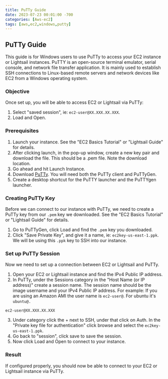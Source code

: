 ```yaml
---
title: PuTTy Guide
date: 2023-07-23 00:01:00 -700
categories: [Aws-ec2]
tags: [aws,ec2,windows,putty]
---
```


## PuTTy Guide
This guide is for Windows users to use PuTTy to access your EC2 instance or Lightsail instances. PuTTY is an open-source terminal emulator, serial console, and network file transfer application. It is mainly used to establish SSH connections to Linux-based remote servers and network devices like EC2 from a Windows operating system.

### Objective
Once set up, you will be able to access EC2 or Lightsail via PuTTy:
1. Select "saved session", ie: ```ec2-user@XX.XXX.XX.XXX```.
2. Load and Open.

### Prerequisites
1. Launch your instance. See the "EC2 Basics Tutorial" or "Lightsail Guide" for details.
2. After clicking launch, in the pop-up window, create a new key pair and download the file. This should be a .pem file. Note the download location.
3. Go ahead and hit Launch Instance.
4. Download [PuTTy](http://www.putty.org/). You will need both the PuTTy client and PuTTyGen.
5. Create a desktop shortcut for the PuTTY launcher and the PuTTYgen launcher.

### Creating PuTTy Key
Before we can connect to our instance with PuTTy, we need to create a PuTTy key from our ```.pem``` key we downloaded. See the "EC2 Basics Tutorial" or "Lightsail Guide" for details.
1. Go to PuTTyGen, click Load and find the ```.pem``` key you downloaded.
2. Click "Save Private Key", and give it a name, ie: ```ec2key-us-east-1.ppk```. We will be using this ```.ppk``` key to SSH into our instance.

### Set up PuTTy Session
Now we need to set up a connection between EC2 or Lightsail and PuTTy.

1. Open your EC2 or Lightsail instance and find the IPv4 Public IP address.
2. In PuTTy, under the Sessions category in the "Host Name (or IP address)" create a session name. The session name should be the image username and your IPv4 Public IP address. For example: If you are using an Amazon AMI the user name is ```ec2-user@```. For ubuntu it's ```ubuntu@.```
```
ec2-user@XX.XXX.XX.XXX
```

3. Under category click the + next to SSH, under that click on Auth. In the "Private key file for authentication" click browse and select the ```ec2key-us-east-1.ppk```.
4. Go back to "session", click save to save the session.
2. Now click Load and Open to connect to your instance.

### Result
If configured properly, you should now be able to connect to your EC2 or Lightsail instance via PuTTy.
